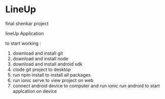 # LineUp
final shenkar project 

lineUp Application 

to start working :

1. download and install git
2. download and install node
3. download and install android sdk
4. clode git project to desktop
5. run npm install to install all packages 
6. run ionic serve to view project on web
7. connect android device to computer and run ionic run android to start applcation on device
